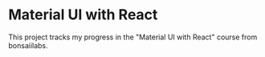 # Material UI with React

This project tracks my progress in the "Material UI with React" course from bonsaiilabs.
